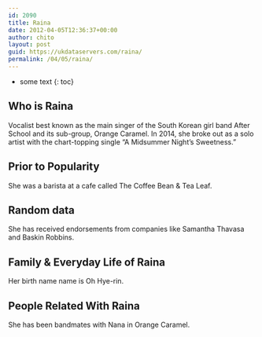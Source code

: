 ```yaml
---
id: 2090
title: Raina
date: 2012-04-05T12:36:37+00:00
author: chito
layout: post
guid: https://ukdataservers.com/raina/
permalink: /04/05/raina/
---
```


* some text
{: toc}
          
          
## Who is  Raina
                  
                  
                  
Vocalist best known as the main singer of the South Korean girl band After School and its sub-group, Orange Caramel. In 2014, she broke out as a solo artist with the chart-topping single &#8220;A Midsummer Night&#8217;s Sweetness.&#8221;
                  
                
                
                
## Prior to Popularity 
                  
                  
                  
She was a barista at a cafe called The Coffee Bean & Tea Leaf.
                  
                
                
                
## Random data 
                  
                  
                  
She has received endorsements from companies like Samantha Thavasa and Baskin Robbins.
                  
                
                
                
## Family & Everyday Life of Raina
                  
                  
                  
Her birth name name is Oh Hye-rin.
                  
                
                
                
## People Related With  Raina
                  
                  
                  
She has been bandmates with Nana in Orange Caramel.
                  
                
              
            
          
          
          
    
    
  

